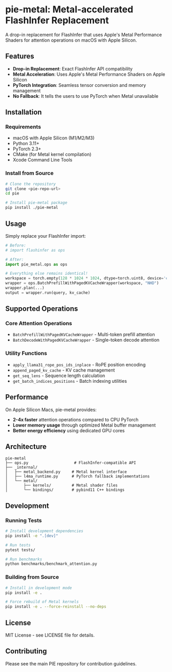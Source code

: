 # pie-metal: Metal-accelerated FlashInfer Replacement

A drop-in replacement for FlashInfer that uses Apple's Metal Performance Shaders for attention operations on macOS with Apple Silicon.

## Features

- **Drop-in Replacement**: Exact FlashInfer API compatibility
- **Metal Acceleration**: Uses Apple's Metal Performance Shaders on Apple Silicon
- **PyTorch Integration**: Seamless tensor conversion and memory management
- **No Fallback**: It tells the users to use PyTorch when Metal unavailable

## Installation

### Requirements

- macOS with Apple Silicon (M1/M2/M3)
- Python 3.11+
- PyTorch 2.3+
- CMake (for Metal kernel compilation)
- Xcode Command Line Tools

### Install from Source

```bash
# Clone the repository
git clone <pie-repo-url>
cd pie

# Install pie-metal package
pip install ./pie-metal
```

## Usage

Simply replace your FlashInfer import:

```python
# Before:
# import flashinfer as ops

# After:
import pie_metal.ops as ops

# Everything else remains identical!
workspace = torch.empty(128 * 1024 * 1024, dtype=torch.uint8, device='cpu')
wrapper = ops.BatchPrefillWithPagedKVCacheWrapper(workspace, "NHD")
wrapper.plan(...)
output = wrapper.run(query, kv_cache)
```

## Supported Operations

### Core Attention Operations
- `BatchPrefillWithPagedKVCacheWrapper` - Multi-token prefill attention
- `BatchDecodeWithPagedKVCacheWrapper` - Single-token decode attention

### Utility Functions
- `apply_llama31_rope_pos_ids_inplace` - RoPE position encoding
- `append_paged_kv_cache` - KV cache management
- `get_seq_lens` - Sequence length calculation
- `get_batch_indices_positions` - Batch indexing utilities

## Performance

On Apple Silicon Macs, pie-metal provides:
- **2-4x faster** attention operations compared to CPU PyTorch
- **Lower memory usage** through optimized Metal buffer management
- **Better energy efficiency** using dedicated GPU cores

## Architecture

```
pie-metal
├── ops.py                    # FlashInfer-compatible API
├── _internal/
│   ├── metal_backend.py     # Metal kernel interface
│   ├── l4ma_runtime.py      # PyTorch fallback implementations
│   └── metal/
│       ├── kernels/         # Metal shader files
│       └── bindings/        # pybind11 C++ bindings
```

## Development

### Running Tests

```bash
# Install development dependencies
pip install -e ".[dev]"

# Run tests
pytest tests/

# Run benchmarks
python benchmarks/benchmark_attention.py
```

### Building from Source

```bash
# Install in development mode
pip install -e .

# Force rebuild of Metal kernels
pip install -e . --force-reinstall --no-deps
```

## License

MIT License - see LICENSE file for details.

## Contributing

Please see the main PIE repository for contribution guidelines.

